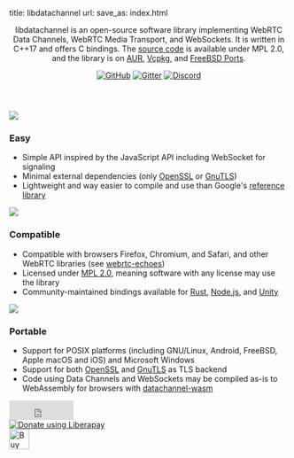 title: libdatachannel
url:
save_as: index.html

<div id="home">
	<header>
		<p>libdatachannel is an open-source software library implementing WebRTC Data Channels, WebRTC Media Transport, and WebSockets. It is written in C++17 and offers C bindings. The <a href="https://github.com/paullouisageneau/libdatachannel">source code</a> is available under MPL 2.0, and the library is on <a href="https://aur.archlinux.org/packages/libdatachannel/">AUR</a>, <a href="https://github.com/Microsoft/vcpkg/tree/master/ports/libdatachannel">Vcpkg</a>, and <a href="https://github.com/Microsoft/vcpkg/tree/master/ports/libdatachannel">FreeBSD Ports</a>.</p>
		<div class="social">
			<a href="https://github.com/paullouisageneau/libdatachannel"><img src="/images/icon_github.png" alt="GitHub"></a>
			<a href="https://gitter.im/libdatachannel/community"><img src="/images/icon_gitter.png" alt="Gitter"></a>
			<a href="https://discord.gg/jXAP8jp3Nn"><img src="/images/icon_discord.png" alt="Discord"></a>
		</div>
	</header>
	<section>
		<img src="/images/icon_easy.png">
		<h3>Easy</h3>
		<ul>
			<li>Simple API inspired by the JavaScript API including WebSocket for signaling</li>
			<li>Minimal external dependencies (only <a href="https://www.openssl.org/">OpenSSL</a> or <a href="https://www.openssl.org/">GnuTLS</a>)
			<li>Lightweight and way easier to compile and use than Google's <a href="https://webrtc.googlesource.com/src/">reference library</a>
		</ul>
	</section>
	<section>
		<img src="/images/icon_compatible.png">
		<h3>Compatible</h3>
		<ul>
			<li>Compatible with browsers Firefox, Chromium, and Safari, and other WebRTC libraries (see <a href="https://github.com/sipsorcery/webrtc-echoes">webrtc-echoes</a>)</li>
			<li>Licensed under <a href="https://www.mozilla.org/en-US/MPL/2.0/FAQ/">MPL 2.0</a>, meaning software with any license may use the library</li>
			<li>Community-maintained bindings available for <a href="https://github.com/lerouxrgd/datachannel-rs">Rust</a>, <a href="https://github.com/murat-dogan/node-datachannel">Node.js</a>, and <a href="https://github.com/hanseuljun/datachannel-unity">Unity</a></li>
		</ul>
	</section>
	<section>
		<img src="/images/icon_portable.png">
		<h3>Portable</h3>
		<ul>
			<li>Support for POSIX platforms (including GNU/Linux, Android, FreeBSD, Apple macOS and iOS) and Microsoft Windows</li>
			<li>Support for both <a href="https://www.openssl.org/">OpenSSL</a> and <a href="https://www.gnutls.org/">GnuTLS</a> as TLS backend
			<li>Code using Data Channels and WebSockets may be compiled as-is to WebAssembly for browsers with <a href="https://github.com/paullouisageneau/datachannel-wasm">datachannel-wasm</a></li>
		</ul>
	</section>
	<div class="sponsor">
        <iframe src="https://github.com/sponsors/paullouisageneau/button" title="Sponsor paullouisageneau" height="35" width="116" style="border: 0;"></iframe>
        <div class="liberapay"><a href="https://liberapay.com/paullouisageneau/donate"><img alt="Donate using Liberapay" src="https://liberapay.com/assets/widgets/donate.svg"></a></div>
        <div class="ko-fi"><a href='https://ko-fi.com/A0A8CIDHU' target='_blank'><img height='36' style='border:0px;height:36px;' src='https://cdn.ko-fi.com/cdn/kofi3.png?v=3' border='0' alt='Buy Me a Coffee at ko-fi.com' /></a></div>
	</div>

